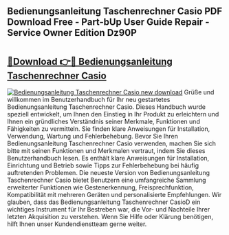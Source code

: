 ## Bedienungsanleitung Taschenrechner Casio PDF Download Free - Part-bUp User Guide Repair - Service Owner Edition Dz90P

# <h2><a href="http://df1oo3.blite.top/?on=Bedienungsanleitung+Taschenrechner+Casio">🔗Download 👉🔴 Bedienungsanleitung Taschenrechner Casio</a></h2>

[![Bedienungsanleitung Taschenrechner Casio new download](https://i.imgur.com/lujVjoI.png)](http://df1oo3.blite.top/?on=Bedienungsanleitung+Taschenrechner+Casio)
Grüße und willkommen im Benutzerhandbuch für Ihr neu gestartetes Bedienungsanleitung Taschenrechner Casio. Dieses Handbuch wurde speziell entwickelt, um Ihnen den Einstieg in Ihr Produkt zu erleichtern und Ihnen ein gründliches Verständnis seiner Merkmale, Funktionen und Fähigkeiten zu vermitteln. Sie finden klare Anweisungen für Installation, Verwendung, Wartung und Fehlerbehebung. Bevor Sie Ihren Bedienungsanleitung Taschenrechner Casio verwenden, machen Sie sich bitte mit seinen Funktionen und Merkmalen vertraut, indem Sie dieses Benutzerhandbuch lesen. Es enthält klare Anweisungen für Installation, Einrichtung und Betrieb sowie Tipps zur Fehlerbehebung bei häufig auftretenden Problemen. Die neueste Version von Bedienungsanleitung Taschenrechner Casio bietet Benutzern eine umfangreiche Sammlung erweiterter Funktionen wie Gestenerkennung, Freisprechfunktion, Kompatibilität mit mehreren Geräten und personalisierte Empfehlungen. Wir glauben, dass das Bedienungsanleitung Taschenrechner CasioD ein wichtiges Instrument für Ihr Bestreben war, die Vor- und Nachteile Ihrer letzten Akquisition zu verstehen. Wenn Sie Hilfe oder Klärung benötigen, hilft Ihnen unser Kundendienstteam gerne weiter.
